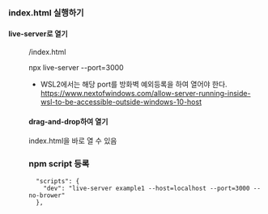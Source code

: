 ### index.html 실행하기

#### live-server로 열기
<dir>/index.html

npx live-server <directory name> --port=3000

- WSL2에서는 해당 port를 방화벽 예외등록을 하여 열어야 한다.
  https://www.nextofwindows.com/allow-server-running-inside-wsl-to-be-accessible-outside-windows-10-host

#### drag-and-drop하여 열기
index.html을 바로 열 수 있음

### npm script 등록
```
  "scripts": {
    "dev": "live-server example1 --host=localhost --port=3000 --no-brower"
  },
```